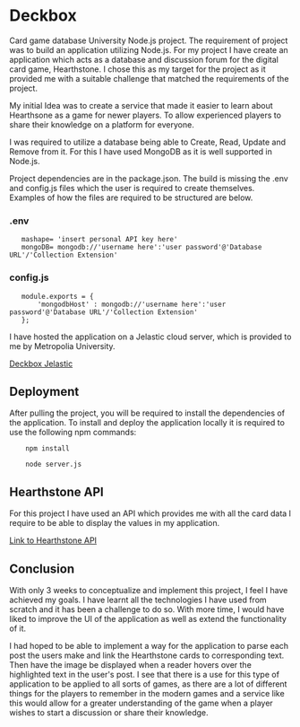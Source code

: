 # Deckbox
Card game database University Node.js project.
The requirement of project was to build an application utilizing Node.js.
For my project I have create an application which acts as a database and discussion forum for the digital card game, Hearthstone.
I chose this as my target for the project as it provided me with a suitable challenge that matched the requirements of the project.


My initial Idea was to create a service that made it easier to learn about Hearthsone as a game for newer players. To allow experienced players to share
their knowledge on a platform for everyone.


I was required to utilize a database being able to Create, Read, Update and Remove from it. For this I have used MongoDB as it is well supported in Node.js.


Project dependencies are in the package.json.
The build is missing the .env and config.js files which the user is required to create themselves.
Examples of how the files are required to be structured are below.

### .env
```
   mashape= 'insert personal API key here'
   mongoDB= mongodb://'username here':'user password'@'Database URL'/'Collection Extension'
```

### config.js
```
   module.exports = {
       'mongodbHost' : mongodb://'username here':'user password'@'Database URL'/'Collection Extension'
   };
```

I have hosted the application on a Jelastic cloud server, which is provided to me by Metropolia University.

[Deckbox Jelastic](http://oliver-sssf.jelastic.metropolia.fi/)

## Deployment

After pulling the project, you will be required to install the dependencies of the application.
To install and deploy the application locally it is required to use the following npm commands:


```
    npm install
```

```
    node server.js
```



## Hearthstone API
For this project I have used an API which provides me with all the card data I require to be able to display the values in my application.

[Link to Hearthstone API](http://hearthstoneapi.com/)


## Conclusion
With only 3 weeks to conceptualize and implement this project, I feel I have achieved my goals. I have learnt all the technologies I have used from scratch and it
has been a challenge to do so. With more time, I would have liked to improve the UI of the application as well as extend the functionality of it.


I had hoped to be able to implement a way for the application to parse each post the users make and link the Hearthstone cards to corresponding text. Then have the image
be displayed when a reader hovers over the highlighted text in the user's post. I see that there is a use for this type of application to be applied to all sorts of games,
as there are a lot of different things for the players to remember in the modern games and a service like this would allow for a greater understanding of the game when a player
wishes to start a discussion or share their knowledge.


